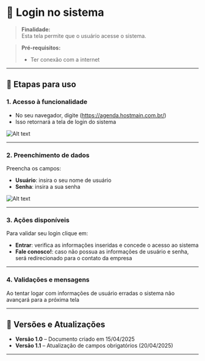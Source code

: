 # 📘 Login no sistema

> **Finalidade:**  
> Esta tela permite que o usuário acesse o sistema.

> **Pré-requisitos:**   
> - Ter conexão com a internet

---

## 🧭 Etapas para uso

### 1. Acesso à funcionalidade 
- No seu navegador, digite (https://agenda.hostmain.com.br/)
- Isso retornará a tela de login do sistema

![Alt text](tela_login1_desktop.png)

---

### 2. Preenchimento de dados
Preencha os campos:
- **Usuário**: insira o seu nome de usuário
- **Senha**: insira a sua senha

![Alt text](tela_login2_desktop.png)

---

### 3. Ações disponíveis
Para validar seu login clique em:
- **Entrar**: verifica as informações inseridas e concede o acesso ao sistema  
- **Fale conosco!**: caso não possua as informações de usuário e senha, será redirecionado para o contato da empresa

---

### 4. Validações e mensagens
Ao tentar logar com informações de usuário erradas o sistema não avançará para a próxima tela

---

## 🔄 Versões e Atualizações

- **Versão 1.0** – Documento criado em 15/04/2025
- **Versão 1.1** – Atualização de campos obrigatórios (20/04/2025)

---